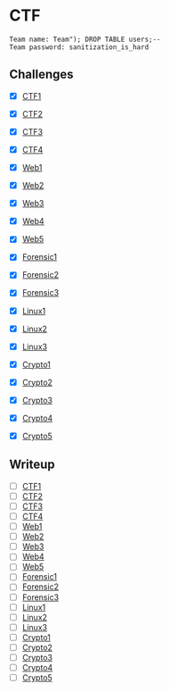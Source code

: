 # CTF
```
Team name: Team"); DROP TABLE users;--
Team password: sanitization_is_hard
```

## Challenges

- [x] [CTF1](ctf1/README.md)
- [x] [CTF2](ctf2/README.md)
- [x] [CTF3](ctf3/README.md)
- [x] [CTF4](ctf4/README.md)
- [x] [Web1](web1/README.md)
- [x] [Web2](web2/README.md)
- [x] [Web3](web3/README.md)
- [x] [Web4](web4/README.md)
- [x] [Web5](web5/README.md)
- [x] [Forensic1](forensic1/README.md)
- [x] [Forensic2](forensic2/README.md)
- [x] [Forensic3](forensic3/README.md)
- [x] [Linux1](linux1/README.md)
- [x] [Linux2](linux2/README.md)
- [x] [Linux3](linux3/README.md)
- [x] [Crypto1](crypto1/README.md)
- [x] [Crypto2](crypto2/README.md)
- [x] [Crypto3](crypto3/README.md)
- [x] [Crypto4](crypto4/README.md)
- [x] [Crypto5](crypto5/README.md)


## Writeup

- [ ] [CTF1](ctf1/WRITEUP.md)
- [ ] [CTF2](ctf2/WRITEUP.md)
- [ ] [CTF3](ctf3/WRITEUP.md)
- [ ] [CTF4](ctf4/WRITEUP.md)
- [ ] [Web1](web1/WRITEUP.md)
- [ ] [Web2](web2/WRITEUP.md)
- [ ] [Web3](web3/WRITEUP.md)
- [ ] [Web4](web4/WRITEUP.md)
- [ ] [Web5](web5/WRITEUP.md)
- [ ] [Forensic1](forensic1/WRITEUP.md)
- [ ] [Forensic2](forensic2/WRITEUP.md)
- [ ] [Forensic3](forensic3/WRITEUP.md)
- [ ] [Linux1](linux1/WRITEUP.md)
- [ ] [Linux2](linux2/WRITEUP.md)
- [ ] [Linux3](linux3/WRITEUP.md)
- [ ] [Crypto1](crypto1/WRITEUP.md)
- [ ] [Crypto2](crypto2/WRITEUP.md)
- [ ] [Crypto3](crypto3/WRITEUP.md)
- [ ] [Crypto4](crypto4/WRITEUP.md)
- [ ] [Crypto5](crypto5/WRITEUP.md)